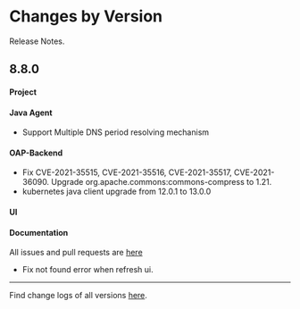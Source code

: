 Changes by Version
==================
Release Notes.

8.8.0
------------------

#### Project

#### Java Agent

* Support Multiple DNS period resolving mechanism

#### OAP-Backend

* Fix CVE-2021-35515, CVE-2021-35516, CVE-2021-35517, CVE-2021-36090. Upgrade org.apache.commons:commons-compress to
  1.21.
* kubernetes java client upgrade from 12.0.1 to 13.0.0

#### UI

#### Documentation

All issues and pull requests are [here](https://github.com/apache/skywalking/milestone/96?closed=1)

* Fix not found error when refresh ui.
------------------
Find change logs of all versions [here](changes).
